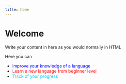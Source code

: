 ```yaml
---
title: home
---
```


<h1>Welcome</h1>
<p>Write your content in here as you would normally in HTML</p>
<p>Here you can&nbsp;</p>
<ul>
<li><span style="color: #0000ff;">Improve your knowledge of a language</span></li>
<li><span style="color: #ff0000;">Learn a new language from beginner level</span></li>
<li><span style="color: #00ccff;">Track of your progress&nbsp;&nbsp;</span></li>
</ul>
